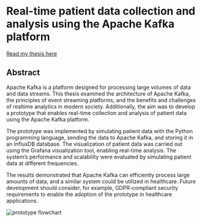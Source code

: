 # Real-time patient data collection and analysis using the Apache Kafka platform

[Read my thesis here](https://www.theseus.fi/handle/10024/881694)

## Abstract
Apache Kafka is a platform designed for processing large volumes of data and data streams. This thesis examined the architecture of Apache Kafka, the principles of event streaming platforms, and the benefits and challenges of realtime analytics in modern society. Additionally, the aim was to develop a prototype that enables real-time collection and analysis of patient data using the Apache Kafka platform. 

The prototype was implemented by simulating patient data with the Python programming language, sending the data to Apache Kafka, and storing it in an InfluxDB database. The visualization of patient data was carried out using the Grafana visualization tool, enabling real-time analysis. The system’s performance and scalability were evaluated by simulating patient data at different frequencies. 

The results demonstrated that Apache Kafka can efficiently process large amounts of data, and a similar system could be utilized in healthcare. Future development should consider, for example, GDPR-compliant security requirements to enable the adoption of the prototype in healthcare applications. 

![prototype flowchart](https://github.com/user-attachments/assets/5b3d5efe-a8c0-425a-8de2-e603bf96d192)

